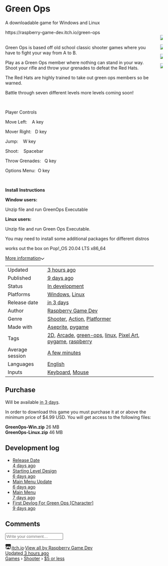 <body>
<div id="wrapper" class="main wrapper"><div class="inner_column size_large family_lato" id="inner_column" style="min-height: 862px;"><div class="header" id="header"><h1 itemprop="name" class="game_title">Green Ops</h1></div><div class="view_game_page page_widget buy_on_top" itemscope="" itemtype="http://schema.org/Product" id="view_game_page_34141"><div class="header_buy_row"><p>A downloadable game for Windows and Linux</p>
https://raspberry-game-dev.itch.io/green-ops


<div class="buy_row">

</div></div><div class="columns"><div class="left_col column">

<div class="formatted_description user_formatted">
<br>
<p>Green Ops is based off old school&nbsp;classic shooter games where you have to fight your way from A to B.</p>
<p>Play as a Green Ops member where nothing can stand in your way. Shoot your rifle and throw your grenades to defeat the Red Hats.</p>

<p>The Red Hats are highly trained to take out green ops members so be warned.</p>
<p>Battle through seven different levels more levels coming soon!&nbsp;</p>
<p><br></p>
<p>Player Controls</p>
<p>Move Left:&nbsp; &nbsp; A key</p>
<p>Mover Right:&nbsp; &nbsp;D key</p>
<p>Jump:&nbsp; &nbsp; W key</p>
<p>Shoot:&nbsp; &nbsp; Spacebar</p>
<p>Throw Grenades:&nbsp; &nbsp;Q key</p>
<p>Options Menu:&nbsp; O key</p>
<p><br></p>
<p><strong>Install Instructions</strong></p>
<p><strong>Window users:</strong></p>
<p>Unzip file and run GreenOps Executable
</p>
<p><strong>Linux users:</strong>
</p>
<p>Unzip file and run Green Ops Executable.
</p>
<p>You may need to install some additional packages for different distros&nbsp;&nbsp;</p>
<p>works out the box on&nbsp;Pop!_OS 20.04 LTS x86_64
</p></div><div class="more_information_toggle"><div class="toggle_row"><a class="toggle_info_btn" href="javascript:void(0)">More information<svg height="6" width="12" class="svgicon icon_down_tick" role="img" aria-hidden="" viewBox="0 0 37 20" version="1.1"><path d="m2.0858 0c-1.1535 0-2.0858 0.86469-2.0858 1.9331 0 0.5139 0.21354 1.0183 0.38704 1.1881l18.113 16.879 18.112-16.879c0.174-0.1696 0.388-0.674 0.388-1.1879 0-1.0684-0.932-1.9331-2.086-1.9331-0.577 0-1.111 0.23008-1.49 0.57992l-14.924 13.894-14.925-13.893c-0.3777-0.34998-0.9134-0.581-1.4902-0.581z"></path></svg></a></div><div class="info_panel_wrapper"><div class="game_info_panel_widget"><table><tbody><tr><td>Updated</td><td><abbr title="28 July 2021 @ 11:17"><span class="icon icon-stopwatch"></span> 3 hours ago</abbr></td></tr><tr><td>Published</td><td><abbr title="19 July 2021 @ 12:03"><span class="icon icon-stopwatch"></span> 9 days ago</abbr></td></tr><tr><td>Status</td><td><a href="https://itch.io/games/in-development">In development</a></td></tr><tr><td>Platforms</td><td><a href="https://itch.io/games/platform-windows">Windows</a>, <a href="https://itch.io/games/platform-linux">Linux</a></td></tr><tr><td>Release date</td><td><abbr title="31 July 2021 @ 23:00"><span class="icon icon-stopwatch"></span> in 3 days</abbr></td></tr><tr><td>Author</td><td><a href="https://raspberry-game-dev.itch.io">Raspberry Game Dev</a></td></tr><tr><td>Genre</td><td><a href="https://itch.io/games/genre-shooter">Shooter</a>, <a href="https://itch.io/games/genre-action">Action</a>, <a href="https://itch.io/games/genre-platformer">Platformer</a></td></tr><tr><td>Made with</td><td><a href="https://itch.io/games/made-with-aseprite">Aseprite</a>, <a href="https://itch.io/games/made-with-pygame">pygame</a></td></tr><tr><td>Tags</td><td><a href="https://itch.io/games/tag-2d">2D</a>, <a href="https://itch.io/games/tag-arcade">Arcade</a>, <a href="https://itch.io/games/tag-green-ops">green-ops</a>, <a href="https://itch.io/games/tag-linux">linux</a>, <a href="https://itch.io/games/tag-pixel-art">Pixel Art</a>, <a href="https://itch.io/games/tag-pygame">pygame</a>, <a href="https://itch.io/games/tag-raspberry">raspberry</a></td></tr><tr><td>Average session</td><td><a href="https://itch.io/games/duration-minutes">A few minutes</a></td></tr><tr><td>Languages</td><td><a href="https://itch.io/games/lang-en">English</a></td></tr><tr><td>Inputs</td><td><a href="https://itch.io/games/input-keyboard">Keyboard</a>, <a href="https://itch.io/games/input-mouse">Mouse</a></td></tr></tbody></table></div></div></div><h2 id="purchase">Purchase</h2><div class="buy_row">Will be available <abbr title="31 July 2021 @ 23:00"><span class="icon icon-stopwatch"></span> in 3 days</abbr>.</div><div class="uploads"><p>In order to download this game you must purchase it at or above the
              minimum price of $4.99 USD. You will get access to the following files:</p><div class="upload_list_widget"><div class="upload"><div class="info_column"><div class="upload_name"><strong title="Green0ps-Win.zip" class="name">Green0ps-Win.zip</strong> <span class="file_size"><span>26 MB</span></span> <span class="download_platforms"><span title="Download for Windows" class="icon icon-windows8"></span> </span></div></div></div><div class="upload"><div class="info_column"><div class="upload_name"><strong title="Green0ps-Linux.zip" class="name">Green0ps-Linux.zip</strong> <span class="file_size"><span>46 MB</span></span> <span class="download_platforms"><span title="Download for Linux" class="icon icon-tux"></span> </span></div></div></div></div></div><section id="devlog" class="game_devlog"><h2>Development log</h2><ul><li><a href="https://raspberry-game-dev.itch.io/green-ops/devlog/276844/release-date">Release Date</a><div class="post_date"><abbr title="24 July 2021 @ 09:16"><span class="icon icon-stopwatch"></span> 4 days ago</abbr></div></li><li><a href="https://raspberry-game-dev.itch.io/green-ops/devlog/276191/starting-level-design">Starting Level Design</a><div class="post_date"><abbr title="22 July 2021 @ 09:57"><span class="icon icon-stopwatch"></span> 6 days ago</abbr></div></li><li><a href="https://raspberry-game-dev.itch.io/green-ops/devlog/275962/main-menu-update">Main Menu Update</a><div class="post_date"><abbr title="21 July 2021 @ 15:42"><span class="icon icon-stopwatch"></span> 6 days ago</abbr></div></li><li><a href="https://raspberry-game-dev.itch.io/green-ops/devlog/275915/main-menu">Main Menu</a><div class="post_date"><abbr title="21 July 2021 @ 12:24"><span class="icon icon-stopwatch"></span> 7 days ago</abbr></div></li><li><a href="https://raspberry-game-dev.itch.io/green-ops/devlog/275242/first-devlog-for-green-ops-character">First Devlog For Green Ops [Character]</a><div class="post_date"><abbr title="19 July 2021 @ 12:03"><span class="icon icon-stopwatch"></span> 9 days ago</abbr></div></li></ul></section><div id="game_comments_react_widget_39187_Game-Comments_37869"><div class="game_comments_widget"><h2>Comments</h2><div class="community_post_form_widget"><form class="form post_form"><input class="click_input" type="text" placeholder="Write your comment…"></form></div></div></div></div><div class="right_col column"><div class="video_embed"></div><div class="screenshot_list"><a href="https://img.itch.zone/aW1hZ2UvMTEzMDE4My82NjExNDI5LnBuZw==/original/jAndSR.png" target="_blank" data-image_lightbox="true">
  
<img data-screenshot_id="6611429" srcset="https://img.itch.zone/aW1hZ2UvMTEzMDE4My82NjExNDI5LnBuZw==/347x500/ZUpmpb.png 1x,https://img.itch.zone/aW1hZ2UvMTEzMDE4My82NjExNDI5LnBuZw==/794x1000/hyZdrX.png 2x" class="screenshot" src="https://img.itch.zone/aW1hZ2UvMTEzMDE4My82NjExNDI5LnBuZw==/347x500/ZUpmpb.png">
  
  
</a>

<a href="https://img.itch.zone/aW1hZ2UvMTEzMDE4My82NjExNDQxLnBuZw==/original/Rz%2BXfn.png" target="_blank" data-image_lightbox="true"><img data-screenshot_id="6611441" srcset="https://img.itch.zone/aW1hZ2UvMTEzMDE4My82NjExNDQxLnBuZw==/347x500/1aB%2BTT.png 1x, https://img.itch.zone/aW1hZ2UvMTEzMDE4My82NjExNDQxLnBuZw==/794x1000/Z%2B8490.png 2x" class="screenshot" src="https://img.itch.zone/aW1hZ2UvMTEzMDE4My82NjExNDQxLnBuZw==/347x500/1aB%2BTT.png">

</a>

<a href="https://img.itch.zone/aW1hZ2UvMTEzMDE4My82NjExNDQyLnBuZw==/original/pqDqjQ.png" target="_blank" data-image_lightbox="true">

<img data-screenshot_id="6611442" srcset="https://img.itch.zone/aW1hZ2UvMTEzMDE4My82NjExNDQyLnBuZw==/347x500/psqjeP.png 1x, https://img.itch.zone/aW1hZ2UvMTEzMDE4My82NjExNDQyLnBuZw==/794x1000/iOupgb.png 2x" class="screenshot" src="https://img.itch.zone/aW1hZ2UvMTEzMDE4My82NjExNDQyLnBuZw==/347x500/psqjeP.png"></a><a href="https://img.itch.zone/aW1hZ2UvMTEzMDE4My82NjExNDQ0LnBuZw==/original/FDt%2B6o.png" target="_blank" data-image_lightbox="true">

<img data-screenshot_id="6611444" srcset="https://img.itch.zone/aW1hZ2UvMTEzMDE4My82NjExNDQ0LnBuZw==/347x500/PhC9yJ.png 1x, https://img.itch.zone/aW1hZ2UvMTEzMDE4My82NjExNDQ0LnBuZw==/794x1000/wT64Di.png 2x" class="screenshot" src="https://img.itch.zone/aW1hZ2UvMTEzMDE4My82NjExNDQ0LnBuZw==/347x500/PhC9yJ.png"></a></div></div></div></div><div id="view_game_footer" class="footer"><a href="https://itch.io/" class="icon_logo"><svg height="17" width="20" class="svgicon icon_itchio_new" role="img" aria-hidden="" viewBox="0 0 262.728 235.452" version="1.1"><path d="M31.99 1.365C21.287 7.72.2 31.945 0 38.298v10.516C0 62.144 12.46 73.86 23.773 73.86c13.584 0 24.902-11.258 24.903-24.62 0 13.362 10.93 24.62 24.515 24.62 13.586 0 24.165-11.258 24.165-24.62 0 13.362 11.622 24.62 25.207 24.62h.246c13.586 0 25.208-11.258 25.208-24.62 0 13.362 10.58 24.62 24.164 24.62 13.585 0 24.515-11.258 24.515-24.62 0 13.362 11.32 24.62 24.903 24.62 11.313 0 23.773-11.714 23.773-25.046V38.298c-.2-6.354-21.287-30.58-31.988-36.933C180.118.197 157.056-.005 122.685 0c-34.37.003-81.228.54-90.697 1.365zm65.194 66.217a28.025 28.025 0 0 1-4.78 6.155c-5.128 5.014-12.157 8.122-19.906 8.122a28.482 28.482 0 0 1-19.948-8.126c-1.858-1.82-3.27-3.766-4.563-6.032l-.006.004c-1.292 2.27-3.092 4.215-4.954 6.037a28.5 28.5 0 0 1-19.948 8.12c-.934 0-1.906-.258-2.692-.528-1.092 11.372-1.553 22.24-1.716 30.164l-.002.045c-.02 4.024-.04 7.333-.06 11.93.21 23.86-2.363 77.334 10.52 90.473 19.964 4.655 56.7 6.775 93.555 6.788h.006c36.854-.013 73.59-2.133 93.554-6.788 12.883-13.14 10.31-66.614 10.52-90.474-.022-4.596-.04-7.905-.06-11.93l-.003-.045c-.162-7.926-.623-18.793-1.715-30.165-.786.27-1.757.528-2.692.528a28.5 28.5 0 0 1-19.948-8.12c-1.862-1.822-3.662-3.766-4.955-6.037l-.006-.004c-1.294 2.266-2.705 4.213-4.563 6.032a28.48 28.48 0 0 1-19.947 8.125c-7.748 0-14.778-3.11-19.906-8.123a28.025 28.025 0 0 1-4.78-6.155 27.99 27.99 0 0 1-4.736 6.155 28.49 28.49 0 0 1-19.95 8.124c-.27 0-.54-.012-.81-.02h-.007c-.27.008-.54.02-.813.02a28.49 28.49 0 0 1-19.95-8.123 27.992 27.992 0 0 1-4.736-6.155zm-20.486 26.49l-.002.01h.015c8.113.017 15.32 0 24.25 9.746 7.028-.737 14.372-1.105 21.722-1.094h.006c7.35-.01 14.694.357 21.723 1.094 8.93-9.747 16.137-9.73 24.25-9.746h.014l-.002-.01c3.833 0 19.166 0 29.85 30.007L210 165.244c8.504 30.624-2.723 31.373-16.727 31.4-20.768-.773-32.267-15.855-32.267-30.935-11.496 1.884-24.907 2.826-38.318 2.827h-.006c-13.412 0-26.823-.943-38.318-2.827 0 15.08-11.5 30.162-32.267 30.935-14.004-.027-25.23-.775-16.726-31.4L46.85 124.08c10.684-30.007 26.017-30.007 29.85-30.007zm45.985 23.582v.006c-.02.02-21.863 20.08-25.79 27.215l14.304-.573v12.474c0 .584 5.74.346 11.486.08h.006c5.744.266 11.485.504 11.485-.08v-12.474l14.304.573c-3.928-7.135-25.79-27.215-25.79-27.215v-.006l-.003.002z"></path></svg></a><a href="https://itch.io/">itch.io</a><span class="dot">·</span><a href="https://raspberry-game-dev.itch.io">View all by Raspberry Game Dev</span><div class="update_timestamp">Updated <abbr title="28 July 2021 @ 11:17"> 3 hours ago</abbr></div><div class="breadcrumbs"><a href="https://itch.io/games">Games</a> › <a href="https://itch.io/games/genre-shooter">Shooter</a> › <a href="https://itch.io/games/5-dollars-or-less">$5 or less</a></div></div></div></div>




</body>
